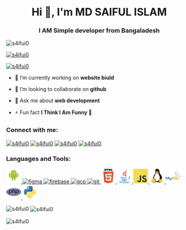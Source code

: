 <h1 align="center">Hi 👋, I'm MD SAIFUL ISLAM</h1>
<h3 align="center">I AM Simple developer from Bangaladesh</h3>

<p align="left"> <img src="https://komarev.com/ghpvc/?username=s4ifui0&label=Profile%20views&color=0e75b6&style=flat" alt="s4ifui0" /> </p>

<p align="left"> <a href="https://github.com/ryo-ma/github-profile-trophy"><img src="https://github-profile-trophy.vercel.app/?username=s4ifui0" alt="s4ifui0" /></a> </p>

<p align="left"> <a href="https://twitter.com/s4ifui0" target="blank"><img src="https://img.shields.io/twitter/follow/s4ifui0?logo=twitter&style=for-the-badge" alt="s4ifui0" /></a> </p>

- 🔭 I’m currently working on **website biuld**

- 👯 I’m looking to collaborate on **github**

- 💬 Ask me about **web development**

- ⚡ Fun fact **I Think I Am Funny 👀**

<h3 align="left">Connect with me:</h3>
<p align="left">
<a href="https://twitter.com/s4ifui0" target="blank"><img align="center" src="https://raw.githubusercontent.com/rahuldkjain/github-profile-readme-generator/master/src/images/icons/Social/twitter.svg" alt="s4ifui0" height="30" width="40" /></a>
<a href="https://fb.com/s4ifui0" target="blank"><img align="center" src="https://raw.githubusercontent.com/rahuldkjain/github-profile-readme-generator/master/src/images/icons/Social/facebook.svg" alt="s4ifui0" height="30" width="40" /></a>
<a href="https://instagram.com/s4ifui0" target="blank"><img align="center" src="https://raw.githubusercontent.com/rahuldkjain/github-profile-readme-generator/master/src/images/icons/Social/instagram.svg" alt="s4ifui0" height="30" width="40" /></a>
<a href="https://www.youtube.com/c/s4ifui0" target="blank"><img align="center" src="https://raw.githubusercontent.com/rahuldkjain/github-profile-readme-generator/master/src/images/icons/Social/youtube.svg" alt="s4ifui0" height="30" width="40" /></a>
</p>

<h3 align="left">Languages and Tools:</h3>
<p align="left"> <a href="https://developer.android.com" target="_blank" rel="noreferrer"> <img src="https://raw.githubusercontent.com/devicons/devicon/master/icons/android/android-original-wordmark.svg" alt="android" width="40" height="40"/> </a> <a href="https://www.figma.com/" target="_blank" rel="noreferrer"> <img src="https://www.vectorlogo.zone/logos/figma/figma-icon.svg" alt="figma" width="40" height="40"/> </a> <a href="https://firebase.google.com/" target="_blank" rel="noreferrer"> <img src="https://www.vectorlogo.zone/logos/firebase/firebase-icon.svg" alt="firebase" width="40" height="40"/> </a> <a href="https://cloud.google.com" target="_blank" rel="noreferrer"> <img src="https://www.vectorlogo.zone/logos/google_cloud/google_cloud-icon.svg" alt="gcp" width="40" height="40"/> </a> <a href="https://git-scm.com/" target="_blank" rel="noreferrer"> <img src="https://www.vectorlogo.zone/logos/git-scm/git-scm-icon.svg" alt="git" width="40" height="40"/> </a> <a href="https://www.w3.org/html/" target="_blank" rel="noreferrer"> <img src="https://raw.githubusercontent.com/devicons/devicon/master/icons/html5/html5-original-wordmark.svg" alt="html5" width="40" height="40"/> </a> <a href="https://www.java.com" target="_blank" rel="noreferrer"> <img src="https://raw.githubusercontent.com/devicons/devicon/master/icons/java/java-original.svg" alt="java" width="40" height="40"/> </a> <a href="https://developer.mozilla.org/en-US/docs/Web/JavaScript" target="_blank" rel="noreferrer"> <img src="https://raw.githubusercontent.com/devicons/devicon/master/icons/javascript/javascript-original.svg" alt="javascript" width="40" height="40"/> </a> <a href="https://www.linux.org/" target="_blank" rel="noreferrer"> <img src="https://raw.githubusercontent.com/devicons/devicon/master/icons/linux/linux-original.svg" alt="linux" width="40" height="40"/> </a> <a href="https://www.mysql.com/" target="_blank" rel="noreferrer"> <img src="https://raw.githubusercontent.com/devicons/devicon/master/icons/mysql/mysql-original-wordmark.svg" alt="mysql" width="40" height="40"/> </a> <a href="https://www.php.net" target="_blank" rel="noreferrer"> <img src="https://raw.githubusercontent.com/devicons/devicon/master/icons/php/php-original.svg" alt="php" width="40" height="40"/> </a> <a href="https://www.python.org" target="_blank" rel="noreferrer"> <img src="https://raw.githubusercontent.com/devicons/devicon/master/icons/python/python-original.svg" alt="python" width="40" height="40"/> </a> </p>

<p><img align="left" src="https://github-readme-stats.vercel.app/api/top-langs?username=s4ifui0&show_icons=true&locale=en&layout=compact" alt="s4ifui0" /></p>

<p>&nbsp;<img align="center" src="https://github-readme-stats.vercel.app/api?username=s4ifui0&show_icons=true&locale=en" alt="s4ifui0" /></p>

<p><img align="center" src="https://github-readme-streak-stats.herokuapp.com/?user=s4ifui0&" alt="s4ifui0" /></p>

